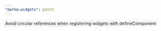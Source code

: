 ```yaml
---
"marko-widgets": patch
---
```


Avoid circular references when registering widgets with defineComponent
